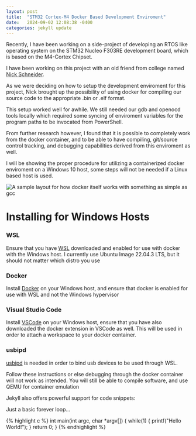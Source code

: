 ```yaml
---
layout: post
title:  "STM32 Cortex-M4 Docker Based Development Enviroment"
date:   2024-09-02 12:08:38 -0400
categories: jekyll update
---
```

Recently, I have been working on a side-project of developing an RTOS like operating system on the STM32 Nucleo F303RE development board, which is based on the M4-Cortex Chipset.

I have been working on this project with an old friend from college named [Nick Schneider](https://github.com/nick-a-schneider).

As we were deciding on how to setup the development enviroment for this project, Nick brought up the possibility of using docker for compiling our source code to the appropriate .bin or .elf format.

This setup worked well for awhile. We still needed our gdb and openocd tools locally which required some syncing of enviroment variables for the program paths to be invocated from PowerShell. 

From further research however, I found that it is possible to completely work from the docker container, and to be able to have compiling, git/source control tracking, and debugging capabilities derived from this enviroment as well.

I will be showing the proper procedure for utilizing a containerized docker enviroment on a Windows 10 host, some steps will not be needed if a Linux based host is used.

![A sample layout for how docker itself works with something as simple as gcc](/jgoard.github.io/_posts/2024-09-02-stm32m4cortex-dev-env/docker-layout.jfif)

# Installing for Windows Hosts
### WSL
Ensure that you have [WSL](https://learn.microsoft.com/en-us/windows/wsl/install) downloaded and enabled for use with docker with the Windows host. I currently use Ubuntu Image 22.04.3 LTS, but it should not matter which distro you use

### Docker
Install [Docker](https://www.docker.com/) on your Windows host, and ensure that docker is enabled for use with WSL and not the Windows hypervisor

### Visual Studio Code
Install [VSCode](https://code.visualstudio.com/) on your Windows host, ensure that you have also downloaded the docker extension in VSCode as well. This will be used in order to attach a workspace to your docker container.

### usbipd
[usbipd](https://github.com/dorssel/usbipd-win) is needed in order to bind usb devices to be used through WSL.

Follow these instructions or else debugging through the docker container will not work as intended. You will still be able to compile software, and use QEMU for container emulation






Jekyll also offers powerful support for code snippets:

Just a basic forever loop...

{% highlight c %}
int main(int argc, char *argv[])
{
  while(1)
  {
    printf("Hello World!");
  }
  return 0;
} 
{% endhighlight %}


